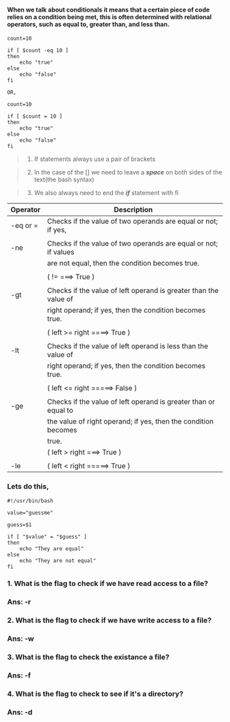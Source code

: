 
#### When we talk about conditionals it means that a certain piece of code relies on a condition being met, this is often determined with relational operators, such as equal to, greater than, and less than.

```
count=10

if [ $count -eq 10 ]
then
    echo "true"
else
    echo "false"
fi

OR,

count=10

if [ $count = 10 ]
then
    echo "true"
else
    echo "false"
fi

```
>1. If statements always use a pair of brackets

>2. In the case of the [] we need to leave a ***space*** on both sides of the text(the bash syntax)

>3. We also always need to end the ***if*** statement with fi


|   Operator     |                    Description                                    |  
| -------------- | ------------------------------------------------------------------| 
|  -eq or =      |  Checks if the value of two operands are equal or not; if yes,    |         |                |    then the condition becomes true.                    |
|                |                                                                   |
|     -ne        |  Checks if the value of two operands are equal or not; if values  | 
|                |   are not equal, then the condition becomes true.                 |
|                |                                                                   |
|		 |           (  !=  ===> True )                                      |
|                |                                                                   | 
|     -gt        |  Checks if the value of left operand is greater than the value of | 
|                |  right operand; if yes, then the condition becomes true.          |
|                |                                                                   |
|                |             (  left >= right  ====> True    )                     |
|                |                                                                   | 
|      -lt       |  Checks if the value of left operand is less than the value of    |
|                |  right operand; if yes, then the condition becomes true.          |
|                |                                                                   | 
|                |             (  left <= right  =====> False  )                     |
|                |                                                                   |
|      -ge       |  Checks if the value of left operand is greater than or equal to  | 
|                |  the value of right operand; if yes, then the condition becomes   | 
|                |  true.                                                            |
|                |           (  left > right  ===> True  )                           |
|                |                                                                   |
|      -le       |         ( left  < right  =====> True )                            |


### Lets do this,

```
#!/usr/bin/bash

value="guessme"

guess=$1

if [ "$value" = "$guess" ] 
then
	echo "They are equal"
else
	echo "They are not equal"
fi

```
### 1. What is the flag to check if we have read access to a file?

### Ans: -r

### 2. What is the flag to check if we have write access to a file?

### Ans: -w

### 3. What is the flag to check the existance a file?

### Ans: -f

### 4. What is the flag to check to see if it's a directory?

### Ans: -d




